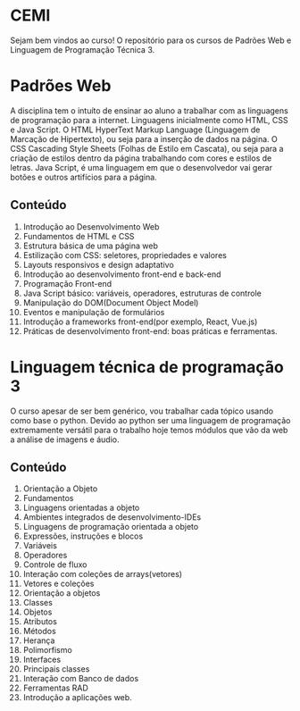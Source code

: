 # CEMI
Sejam bem vindos ao curso! O repositório para os cursos de Padrões Web e Linguagem de Programação Técnica 3.
# Padrões Web
A disciplina tem o intuíto de ensinar ao aluno a trabalhar com as linguagens de programação para a internet.
Linguagens inicialmente como HTML, CSS e Java Script. O HTML HyperText Markup Language
(Linguagem de Marcação de Hipertexto), ou seja para a inserção de dados na página. O CSS  Cascading Style Sheets
(Folhas de Estilo em Cascata), ou seja para a criação de estilos dentro da página trabalhando com cores e estilos de letras.
Java Script, é uma linguagem em que o desenvolvedor vai gerar botões e outros artifícios para a página.

## Conteúdo

1. Introdução ao Desenvolvimento Web
2. Fundamentos de HTML e CSS
3. Estrutura básica de uma página web
4. Estilização com CSS: seletores, propriedades e valores
5. Layouts responsivos e design adaptativo
6. Introdução ao desenvolvimento front-end e back-end
7. Programação Front-end
8. Java Script básico: variáveis, operadores, estruturas de controle
9. Manipulação do DOM(Document Object Model)
10. Eventos e manipulação de formulários
11. Introdução a frameworks front-end(por exemplo, React, Vue.js)
12. Práticas de desenvolvimento front-end: boas práticas e ferramentas.

 # Linguagem técnica de programação 3
O curso apesar de ser bem genérico, vou trabalhar cada tópico usando como base o python. Devido ao python ser 
uma linguagem de programação extremamente versátil para o trabalho hoje temos módulos que vão da web a análise de imagens e áudio.
## Conteúdo
 1. Orientação a Objeto
 2. Fundamentos
 3. Linguagens orientadas a objeto
 4. Ambientes integrados de desenvolvimento-IDEs
 5. Linguagens de programação orientada a objeto
 6. Expressões, instruções e blocos
 7. Variáveis
 8. Operadores
 9. Controle de fluxo
 10. Interação com coleções de arrays(vetores)
 11. Vetores e coleções
 12. Orientação a objetos
 13. Classes
 14. Objetos
 15. Atributos
 16. Métodos
 17. Herança
 18. Polimorfismo
 19. Interfaces
 20. Principais classes
 21. Interação com Banco de dados
 22. Ferramentas RAD
 23. Introdução a aplicações web.

